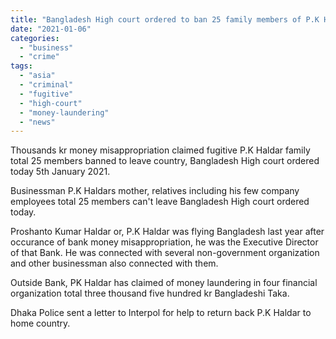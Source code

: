 ```yaml
---
title: "Bangladesh High court ordered to ban 25 family members of P.K Haldar to leave country"
date: "2021-01-06"
categories: 
  - "business"
  - "crime"
tags: 
  - "asia"
  - "criminal"
  - "fugitive"
  - "high-court"
  - "money-laundering"
  - "news"
---
```


Thousands kr money misappropriation claimed fugitive P.K Haldar family total 25 members banned to leave country, Bangladesh High court ordered today 5th January 2021.

Businessman P.K Haldars mother, relatives including his few company employees total 25 members can't leave Bangladesh High court ordered today.

Proshanto Kumar Haldar or, P.K Haldar was flying Bangladesh last year after occurance of bank money misappropriation, he was the Executive Director of that Bank. He was connected with several non-government organization and other businessman also connected with them.

Outside Bank, PK Haldar has claimed of money laundering in four financial organization total three thousand five hundred kr Bangladeshi Taka.

Dhaka Police sent a letter to Interpol for help to return back P.K Haldar to home country.
